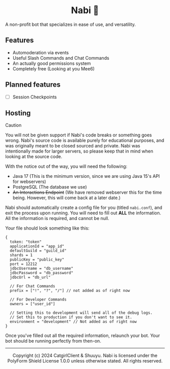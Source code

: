 <h1 align="center">Nabi 🦋</h1>
A non-profit bot that specializes in ease of use, and versatility.

## Features
* Automoderation via events
* Useful Slash Commands and Chat Commands
* An actually good permissions system
* Completely free (Looking at you Mee6)

## Planned features
* [ ] Session Checkpoints

## Hosting
> [!CAUTION]
> You will not be given support if Nabi's code breaks or something goes wrong. Nabi's source code is available purely for 
> educational purposes, and was originally meant to be closed sourced and private. Nabi was intentionally made for
> larger servers, so please keep that in mind when looking at the source code.

With the notice out of the way, you will need the following: 
* Java 17 (This is the minimum version, since we are using Java 15's API for webservers)
* PostgreSQL (The database we use)
* ~~An Interactions Endpoint~~ (We have removed webserver this for the time being. However, this will come back at a later date.)

Nabi should automatically create a config file for you (titled ``nabi.conf``), and exit the process upon running. You will need to 
fill out **ALL** the information. All the information is required, and cannot be null.

Your file should look something like this: 

```hocon
{
  token: "token"
  applicationId = "app_id"
  defaultGuild = "guild_id"
  shards = 1 
  publicKey = "public_key"
  port = 12212
  jdbcUsername = "db_username"
  jdbcPassword = "db_password"
  jdbcUrl = "db_url"
  
  // For Chat Commands
  prefix = ["!", "?", "/"] // not added as of right now
  
  // For Developer Commands
  owners = ["user_id"]
  
  // Setting this to development will send all of the debug logs.
  // Set this to production if you don't want to see it.
  environment = "development" // Not added as of right now
}
```

Once you've filled out all the required information, relaunch your bot. Your bot should be running perfectly from then-on.

___
<p style="text-align: center">
    Copyright (c) 2024 CatgirlClient & Shuuyu. Nabi is licensed under the PolyForm Shield License 1.0.0 unless otherwise stated. All rights reserved.
</p>
